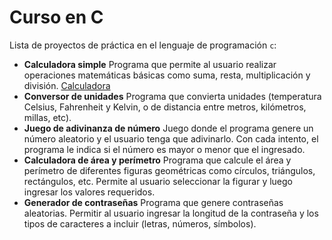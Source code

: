 # Curso en C

Lista de proyectos de práctica en el lenguaje de programación `c`:

- **Calculadora simple**
Programa que permite al usuario realizar operaciones matemáticas básicas como suma, resta, multiplicación y división.
[Calculadora](./calculadora/main.c)
- **Conversor de unidades**
Programa que convierta unidades (temperatura Celsius, Fahrenheit y Kelvin, o de distancia entre metros, kilómetros, millas, etc).
- **Juego de adivinanza de número**
Juego donde el programa genere un número aleatorio y el usuario tenga que adivinarlo. Con cada intento, el programa le indica si el número es mayor o menor que el ingresado.
- **Calculadora de área y perímetro**
Programa que calcule el área y perímetro de diferentes figuras geométricas como círculos, triángulos, rectángulos, etc. Permite al usuario seleccionar la figurar y luego ingresar los valores requeridos.
- **Generador de contraseñas**
Programa que genere contraseñas aleatorias. Permitir al usuario ingresar la longitud de la contraseña y los tipos de caracteres a incluir (letras, números, símbolos).

